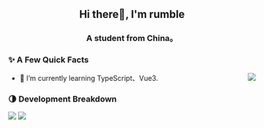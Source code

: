 <h2 align="center">Hi there👋, I'm rumble </h2>
<h3 align="center">A student from China。</h3>

### ✨ A Few Quick Facts

<img align="right" src="https://moe-counter.glitch.me/get/@:bilirumble?theme=rule34">

<ul>
    <li> 🌱 I’m currently learning TypeScript、Vue3.</li>
</ul>

### 🌗 Development Breakdown

<img src="https://github-stats.ubrong.com/api?username=bilirumble&show_icons=true&icon_color=1573B3&hide_title=true&text_color=718096&bg_color=00000000&hide_border=true">
<img src="https://github-stats.ubrong.com/api/top-langs?username=bilirumble&layout=compact&langs_count=10&text_color=718096&bg_color=00000000&hide_border=true">
